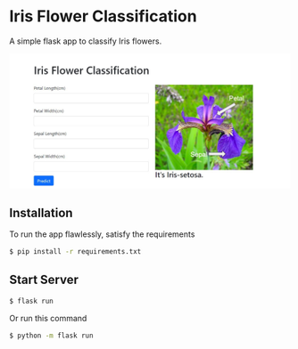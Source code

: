 # Iris Flower Classification
A simple flask app to classify Iris flowers.

![Iris Flower Classification - Flask](https://github.com/trtabin/Flask-App/blob/678ad6db3448753f683d4c870fe6aa29347af6d9/static/iris%20flower%20classification.JPG)


## Installation

To run the app flawlessly, satisfy the requirements
```bash
$ pip install -r requirements.txt
```


## Start Server
```bash
$ flask run
```

Or run this command 
```bash
$ python -m flask run
